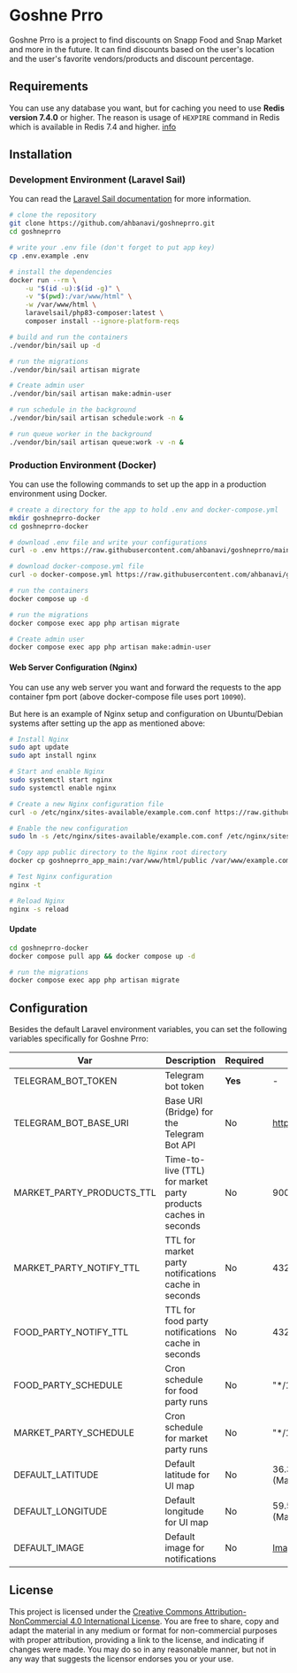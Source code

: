 # Goshne Prro

Goshne Prro is a project to find discounts on Snapp Food and Snap Market and more in the future.
It can find discounts based on the user's location and the user's favorite vendors/products and discount percentage.

## Requirements
You can use any database you want, but for caching you need to use **Redis version 7.4.0** or higher.
The reason is usage of `HEXPIRE` command in Redis which is available in Redis 7.4 and higher. [info](https://redis.io/docs/latest/commands/hexpire/)

## Installation

### Development Environment (Laravel Sail)

You can read the [Laravel Sail documentation](https://laravel.com/docs/11.x/sail) for more information.

```bash
# clone the repository
git clone https://github.com/ahbanavi/goshneprro.git
cd goshneprro

# write your .env file (don't forget to put app key)
cp .env.example .env

# install the dependencies
docker run --rm \
    -u "$(id -u):$(id -g)" \
    -v "$(pwd):/var/www/html" \
    -w /var/www/html \
    laravelsail/php83-composer:latest \
    composer install --ignore-platform-reqs

# build and run the containers
./vendor/bin/sail up -d

# run the migrations
./vendor/bin/sail artisan migrate

# Create admin user
./vendor/bin/sail artisan make:admin-user

# run schedule in the background 
./vendor/bin/sail artisan schedule:work -n &

# run queue worker in the background
./vendor/bin/sail artisan queue:work -v -n &
```

### Production Environment (Docker)

You can use the following commands to set up the app in a production environment using Docker.

```bash
# create a directory for the app to hold .env and docker-compose.yml
mkdir goshneprro-docker
cd goshneprro-docker

# download .env file and write your configurations
curl -o .env https://raw.githubusercontent.com/ahbanavi/goshneprro/main/.env.example

# download docker-compose.yml file
curl -o docker-compose.yml https://raw.githubusercontent.com/ahbanavi/goshneprro/main/docker-compose-production.yml

# run the containers
docker compose up -d

# run the migrations
docker compose exec app php artisan migrate

# Create admin user
docker compose exec app php artisan make:admin-user
```

#### Web Server Configuration (Nginx)

You can use any web server you want and forward the requests to the app container fpm port (above docker-compose file uses port `10090`).  

But here is an example of Nginx setup and configuration on Ubuntu/Debian systems after setting up the app as mentioned above:

```bash
# Install Nginx
sudo apt update
sudo apt install nginx

# Start and enable Nginx
sudo systemctl start nginx
sudo systemctl enable nginx

# Create a new Nginx configuration file
curl -o /etc/nginx/sites-available/example.com.conf https://raw.githubusercontent.com/ahbanavi/goshneprro/main/.docker/nginx/nginx.conf

# Enable the new configuration
sudo ln -s /etc/nginx/sites-available/example.com.conf /etc/nginx/sites-enabled/

# Copy app public directory to the Nginx root directory
docker cp goshneprro_app_main:/var/www/html/public /var/www/example.com/public

# Test Nginx configuration
nginx -t

# Reload Nginx
nginx -s reload
```

#### Update
    
```bash
cd goshneprro-docker
docker compose pull app && docker compose up -d

# run the migrations
docker compose exec app php artisan migrate
```

## Configuration

Besides the default Laravel environment variables, you can set the following variables specifically for Goshne Prro:

| Var                       | Description                                                    | Required | Default                                                                              |
|---------------------------|----------------------------------------------------------------|----------|--------------------------------------------------------------------------------------|
| TELEGRAM_BOT_TOKEN        | Telegram bot token                                             | **Yes**  | -                                                                                    |
| TELEGRAM_BOT_BASE_URI     | Base URI (Bridge) for the Telegram Bot API                     | No       | https://api.telegram.org                                                             |
| MARKET_PARTY_PRODUCTS_TTL | Time-to-live (TTL) for market party products caches in seconds | No       | 900                                                                                  |
| MARKET_PARTY_NOTIFY_TTL   | TTL for market party notifications cache in seconds            | No       | 43200                                                                                |
| FOOD_PARTY_NOTIFY_TTL     | TTL for food party notifications cache in seconds              | No       | 43200                                                                                |
| FOOD_PARTY_SCHEDULE       | Cron schedule for food party runs                              | No       | "*/15 * * * *"                                                                       |
| MARKET_PARTY_SCHEDULE     | Cron schedule for market party runs                            | No       | "*/15 * * * *"                                                                       |
| DEFAULT_LATITUDE          | Default latitude for UI map                                    | No       | 36.32112700482277 (Mashhad)                                                          |
| DEFAULT_LONGITUDE         | Default longitude for UI map                                   | No       | 59.53740119934083 (Mashhad)                                                          |
| DEFAULT_IMAGE             | Default image for notifications                                | No       | [Image](https://raw.githubusercontent.com/ahbanavi/goshne/main/resource/default.jpg) |

## License
This project is licensed under the [Creative Commons Attribution-NonCommercial 4.0 International License](./LICENSE.md). You are free to share, copy and adapt the material in any medium or format for non-commercial purposes with proper attribution, providing a link to the license, and indicating if changes were made. You may do so in any reasonable manner, but not in any way that suggests the licensor endorses you or your use.
